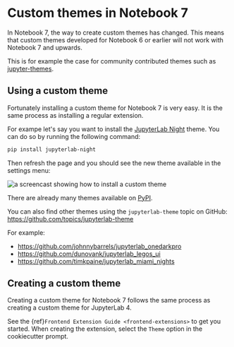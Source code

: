 # Custom themes in Notebook 7

In Notebook 7, the way to create custom themes has changed. This means that custom themes developed for Notebook 6 or earlier will not work with Notebook 7 and upwards.

This is for example the case for community contributed themes such as [jupyter-themes](https://github.com/dunovank/jupyter-themes).

## Using a custom theme

Fortunately installing a custom theme for Notebook 7 is very easy. It is the same process as installing a regular extension.

For exampe let's say you want to install the [JupyterLab Night](https://github.com/martinRenou/jupyterlab-night) theme. You can do so by running the following command:

```bash
pip install jupyterlab-night
```

Then refresh the page and you should see the new theme available in the settings menu:

![a screencast showing how to install a custom theme](https://user-images.githubusercontent.com/591645/229583076-de3c0541-246f-4781-8941-fcbec2204038.gif)

There are already many themes available on [PyPI](https://pypi.org/search/?q=jupyterlab-theme).

You can also find other themes using the `jupyterlab-theme` topic on GitHub: https://github.com/topics/jupyterlab-theme

For example:

- https://github.com/johnnybarrels/jupyterlab_onedarkpro
- https://github.com/dunovank/jupyterlab_legos_ui
- https://github.com/timkpaine/jupyterlab_miami_nights

## Creating a custom theme

Creating a custom theme for Notebook 7 follows the same process as creating a custom theme for JupyterLab 4.

See the {ref}`Frontend Extension Guide <frontend-extensions>` to get you started. When creating the extension, select the `Theme` option in the cookiecutter prompt.

